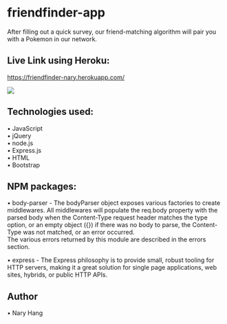 
# friendfinder-app 

After filling out a quick survey, our friend-matching algorithm will pair you with a Pokemon in our network.  

## Live Link using Heroku:  
https://friendfinder-nary.herokuapp.com/  

<img src="https://user-images.githubusercontent.com/22119689/63542047-3e5e7780-c4d4-11e9-9e0c-7eaa798e2804.png">

## Technologies used:
•	JavaScript   
•	jQuery  
•	node.js  
•	Express.js  
•	HTML  
•	Bootstrap   

## NPM packages:
•	body-parser - The bodyParser object exposes various factories to create middlewares. All middlewares will populate the req.body property with the parsed body when the Content-Type request header matches the type option, or an empty object ({}) if there was no body to parse, the Content-Type was not matched, or an error occurred.  
The various errors returned by this module are described in the errors section.  

•	express - The Express philosophy is to provide small, robust tooling for HTTP servers, making it a great solution for single page applications, web sites, hybrids, or public HTTP APIs.  

## Author
•	Nary Hang



